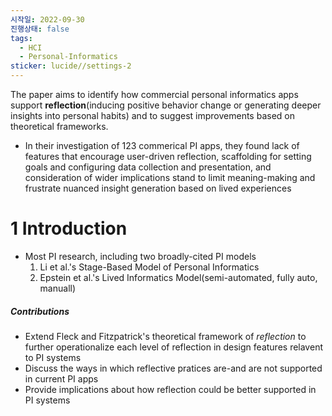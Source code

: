 ```yaml
---
시작일: 2022-09-30
진행상태: false
tags:
  - HCI
  - Personal-Informatics
sticker: lucide//settings-2
---
```

The paper aims to identify how commercial personal informatics apps support **reflection**(inducing positive behavior change or generating deeper insights into personal habits) and to suggest improvements based on theoretical frameworks.

- In their investigation of 123 commerical PI apps, they found lack of features that encourage user-driven reflection, scaffolding for setting goals and configuring data collection and presentation, and consideration of wider implications stand to limit meaning-making and frustrate nuanced insight generation based on lived experiences

# 1 Introduction
- Most PI research, including two broadly-cited PI models
	1. Li et al.'s Stage-Based Model of Personal Informatics
	2. Epstein et al.'s Lived Informatics Model(semi-automated, fully auto, manuall)
##### Contributions
- Extend Fleck and Fitzpatrick's theoretical framework of *reflection* to further operationalize each level of reflection in design features relavent to PI systems
- Discuss the ways in which reflective pratices are-and are not supported in current PI apps
- Provide implications about how reflection could be better supported in PI systems

